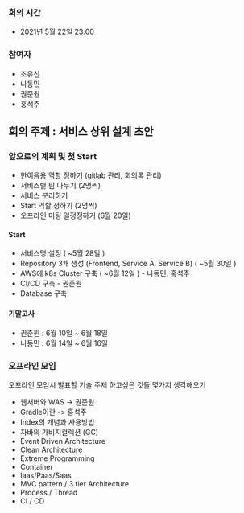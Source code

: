   ### 회의 시간
- 2021년 5월 22일 23:00

### 참여자
- 조유신
- 나동민
- 권준원
- 홍석주

## 회의 주제 : 서비스 상위 설계 초안

### 앞으로의 계획 및 첫 Start
- 한이음용 역할 정하기 (gitlab 관리, 회의록 관리)
- 서비스별 팀 나누기 (2명씩)
- 서비스 분리하기
- Start 역할 정하기 (2명씩)
- 오프라인 미팅 일정정하기 (6월 20일)

#### Start
- 서비스명 설정 ( ~5월 28일 )
- Repository 3개 생성 (Frontend, Service A, Service B) ( ~5월 30일 )
- AWS에 k8s Cluster 구축 ( ~6월 12일 ) - 나동민, 홍석주
- CI/CD 구축 - 권준원
- Database 구축

#### 기말고사
- 권준원 : 6월 10일 ~ 6월 18일
- 나동민 : 6월 14일 ~ 6월 16일


### 오프라인 모임

오프라인 모임시 발표할 기술 주제 하고싶은 것들 몇가지 생각해오기
- 웹서버와 WAS -> 권준원
- Gradle이란 -> 홍석주
- Index의 개념과 사용방법
- 자바의 가비지컬렉션 (GC)
- Event Driven Architecture
- Clean Architecture
- Extreme Programming
- Container
- Iaas/Paas/Saas
- MVC pattern / 3 tier Architecture
- Process / Thread
- CI / CD
